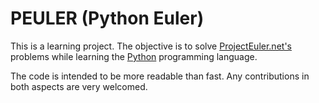 # PEULER (Python Euler)

This is a learning project. The objective is to solve [ProjectEuler.net's](https://projecteuler.net/) problems while learning the
[Python](https://python.org) programming language.

The code is intended to be more readable than fast. Any contributions in both aspects are very welcomed.